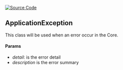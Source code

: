 [![Source Code](https://img.shields.io/badge/Source%20Code-black?logo=TypeScript&style=for-the-badge)](src/main/core/exeption/application.exception.ts)

## ApplicationException

This class will be used when an error occur in the Core.

#### Params

 - *detail*: is the error detail
 - *description* is the error summary